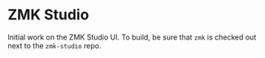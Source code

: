 # ZMK Studio

Initial work on the ZMK Studio UI. To build, be sure that `zmk`
is checked out next to the `zmk-studio` repo.
